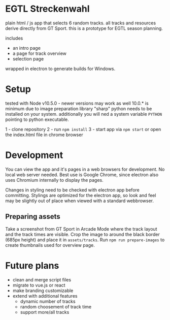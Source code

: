 # EGTL Streckenwahl

plain html / js app that selects 6 random tracks.
all tracks and resources derive directly from GT Sport.
this is a prototype for EGTL season planning.

includes 
- an intro page
- a page for track overview
- selection page

wrapped in electron to generate builds for Windows.

# Setup

tested with Node v10.5.0 - newer versions may work as well
10.0.* is minimum due to image preparation library "sharp"
python needs to be installed on your system. additionally you will ned a system variable `PYTHON` pointing to python executable.

1 - clone repository
2 - run `npm install`
3 - start app via `npm start` or open the index.html file in chrome browser

# Development

You can view the app and it's pages in a web browsers for development.
No local web server needed.
Best use is Google Chrome, since electron also uses Chromium internally to display the pages.

Changes in styling need to be checked with electron app before committing.
Stylings are optimized for the electron app, so look and feel may be slightly out of place when viewed with a standard webbrowser.

## Preparing assets
Take a screenshot from GT Sport in Arcade Mode where the track layout and the track times are visible.
Crop the image to around the black border (685px height) and place it in `assets/tracks`.
Run `npm run prepare-images` to create thumbnails used for overview page.

# Future plans

- clean and merge script files
- migrate to vue.js or react
- make branding customizable
- extend with additional features
    - dynamic number of tracks
    - random choosement of track time
    - support more/all tracks
